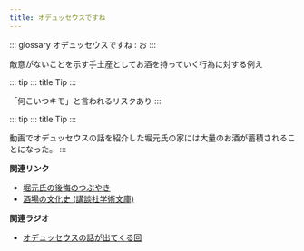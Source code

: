 ```yaml
---
title: オデュッセウスですね
---
```


::: glossary
オデュッセウスですね : お
:::

敵意がないことを示す手土産としてお酒を持っていく行為に対する例え

::: tip
::: title
Tip
:::

「何こいつキモ」と言われるリスクあり
:::

::: tip
::: title
Tip
:::

動画でオデュッセウスの話を紹介した堀元氏の家には大量のお酒が蓄積されることになった。
:::

**関連リンク**

-   [堀元氏の後悔のつぶやき](https://twitter.com/kenhori2/status/1481274366222815233)
-   [酒場の文化史 (講談社学術文庫)](https://amzn.to/3zRiBos)

**関連ラジオ**

-   [オデュッセウスの話が出てくる回](https://www.youtube.com/watch?v=FLq-XlEvxak&t=2015s)
